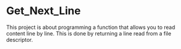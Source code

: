 # Get_Next_Line
This project is about programming a function that allows you to read content line by line. This is done by returning a line read from a file descriptor.

